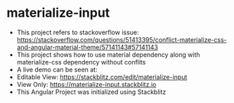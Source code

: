 # materialize-input

- This project refers to stackoverflow issue: https://stackoverflow.com/questions/51413395/conflict-materialize-css-and-angular-material-theme/57141143#57141143
- This project shows how to use material dependency along with materialize-css dependency without conflits
- A live demo can be seen at: 
- Editable View: https://stackblitz.com/edit/materialize-input
- View Only: https://materialize-input.stackblitz.io
- This Angular Project was initialized using Stackblitz